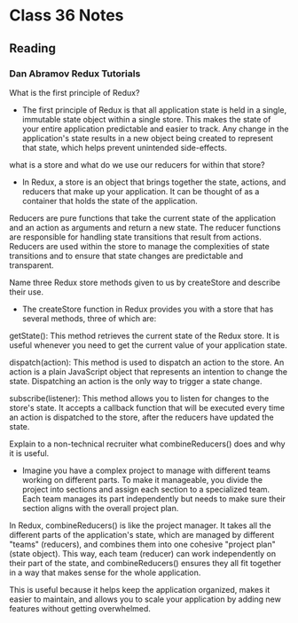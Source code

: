 # Class 36 Notes

## Reading

### Dan Abramov Redux Tutorials

What is the first principle of Redux?

- The first principle of Redux is that all application state is held in a single, immutable state object within a single store. This makes the state of your entire application predictable and easier to track. Any change in the application's state results in a new object being created to represent that state, which helps prevent unintended side-effects.

what is a store and what do we use our reducers for within that store?

- In Redux, a store is an object that brings together the state, actions, and reducers that make up your application. It can be thought of as a container that holds the state of the application.

Reducers are pure functions that take the current state of the application and an action as arguments and return a new state. The reducer functions are responsible for handling state transitions that result from actions. Reducers are used within the store to manage the complexities of state transitions and to ensure that state changes are predictable and transparent.

Name three Redux store methods given to us by createStore and describe their use.

- The createStore function in Redux provides you with a store that has several methods, three of which are:

getState(): This method retrieves the current state of the Redux store. It is useful whenever you need to get the current value of your application state.

dispatch(action): This method is used to dispatch an action to the store. An action is a plain JavaScript object that represents an intention to change the state. Dispatching an action is the only way to trigger a state change.

subscribe(listener): This method allows you to listen for changes to the store's state. It accepts a callback function that will be executed every time an action is dispatched to the store, after the reducers have updated the state.

Explain to a non-technical recruiter what combineReducers() does and why it is useful.

- Imagine you have a complex project to manage with different teams working on different parts. To make it manageable, you divide the project into sections and assign each section to a specialized team. Each team manages its part independently but needs to make sure their section aligns with the overall project plan.

In Redux, combineReducers() is like the project manager. It takes all the different parts of the application's state, which are managed by different "teams" (reducers), and combines them into one cohesive "project plan" (state object). This way, each team (reducer) can work independently on their part of the state, and combineReducers() ensures they all fit together in a way that makes sense for the whole application.

This is useful because it helps keep the application organized, makes it easier to maintain, and allows you to scale your application by adding new features without getting overwhelmed.
